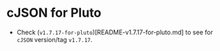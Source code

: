 # cJSON for Pluto

- Check (`v1.7.17-for-pluto`)[README-v1.7.17-for-pluto.md] to see for `cJSON` version/tag `v1.7.17`.